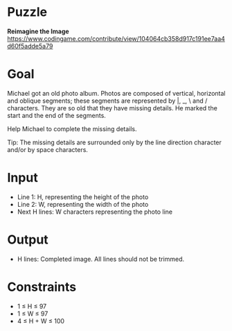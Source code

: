 # Puzzle
**Reimagine the Image** https://www.codingame.com/contribute/view/104064cb358d917c191ee7aa4d60f5adde5a79

# Goal
Michael got an old photo album. Photos are composed of vertical, horizontal and oblique segments; these segments are represented by |, _, \ and / characters. They are so old that they have missing details. He marked the start and the end of the segments.

Help Michael to complete the missing details.

Tip: The missing details are surrounded only by the line direction character and/or by space characters.

# Input
* Line 1: H, representing the height of the photo
* Line 2: W, representing the width of the photo
* Next H lines: W characters representing the photo line

# Output
* H lines: Completed image. All lines should not be trimmed.

# Constraints
* 1 ≤ H ≤ 97
* 1 ≤ W ≤ 97
* 4 ≤ H + W ≤ 100

